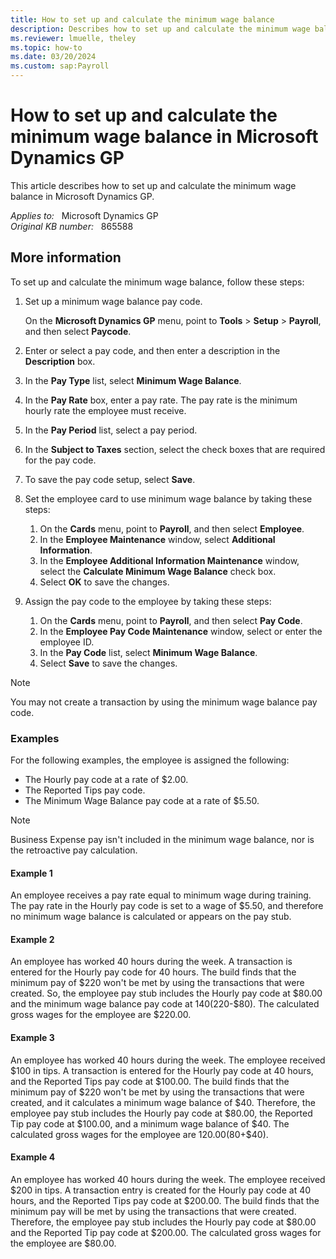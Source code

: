 ```yaml
---
title: How to set up and calculate the minimum wage balance
description: Describes how to set up and calculate the minimum wage balance in Microsoft Dynamics GP.
ms.reviewer: lmuelle, theley
ms.topic: how-to
ms.date: 03/20/2024
ms.custom: sap:Payroll
---
```

# How to set up and calculate the minimum wage balance in Microsoft Dynamics GP

This article describes how to set up and calculate the minimum wage balance in Microsoft Dynamics GP.

_Applies to:_ &nbsp; Microsoft Dynamics GP  
_Original KB number:_ &nbsp; 865588

## More information

To set up and calculate the minimum wage balance, follow these steps:

1. Set up a minimum wage balance pay code.

    On the **Microsoft Dynamics GP** menu, point to **Tools** > **Setup** > **Payroll**, and then select **Paycode**.

2. Enter or select a pay code, and then enter a description in the **Description** box.
3. In the **Pay Type** list, select **Minimum Wage Balance**.
4. In the **Pay Rate** box, enter a pay rate. The pay rate is the minimum hourly rate the employee must receive.
5. In the **Pay Period** list, select a pay period.
6. In the **Subject to Taxes** section, select the check boxes that are required for the pay code.
7. To save the pay code setup, select **Save**.
8. Set the employee card to use minimum wage balance by taking these steps:

    1. On the **Cards** menu, point to **Payroll**, and then select **Employee**.
    2. In the **Employee Maintenance** window, select **Additional Information**.
    3. In the **Employee Additional Information Maintenance** window, select the **Calculate Minimum Wage Balance** check box.
    4. Select **OK** to save the changes.

9. Assign the pay code to the employee by taking these steps:

   1. On the **Cards** menu, point to **Payroll**, and then select **Pay Code**.
   2. In the **Employee Pay Code Maintenance** window, select or enter the employee ID.
   3. In the **Pay Code** list, select **Minimum Wage Balance**.
   4. Select **Save** to save the changes.

> [!NOTE]
> You may not create a transaction by using the minimum wage balance pay code.

### Examples

For the following examples, the employee is assigned the following:

- The Hourly pay code at a rate of $2.00.
- The Reported Tips pay code.
- The Minimum Wage Balance pay code at a rate of $5.50.

> [!NOTE]
> Business Expense pay isn't included in the minimum wage balance, nor is the retroactive pay calculation.

#### Example 1

An employee receives a pay rate equal to minimum wage during training. The pay rate in the Hourly pay code is set to a wage of $5.50, and therefore no minimum wage balance is calculated or appears on the pay stub.

#### Example 2

An employee has worked 40 hours during the week. A transaction is entered for the Hourly pay code for 40 hours. The build finds that the minimum pay of $220 won't be met by using the transactions that were created. So, the employee pay stub includes the Hourly pay code at $80.00 and the minimum wage balance pay code at $140 ($220-$80). The calculated gross wages for the employee are $220.00.

#### Example 3

An employee has worked 40 hours during the week. The employee received $100 in tips. A transaction is entered for the Hourly pay code at 40 hours, and the Reported Tips pay code at $100.00. The build finds that the minimum pay of $220 won't be met by using the transactions that were created, and it calculates a minimum wage balance of $40. Therefore, the employee pay stub includes the Hourly pay code at $80.00, the Reported Tip pay code at $100.00, and a minimum wage balance of $40. The calculated gross wages for the employee are $120.00 ($80+$40).

#### Example 4

An employee has worked 40 hours during the week. The employee received $200 in tips. A transaction entry is created for the Hourly pay code at 40 hours, and the Reported Tips pay code at $200.00. The build finds that the minimum pay will be met by using the transactions that were created. Therefore, the employee pay stub includes the Hourly pay code at $80.00 and the Reported Tip pay code at $200.00. The calculated gross wages for the employee are $80.00.

